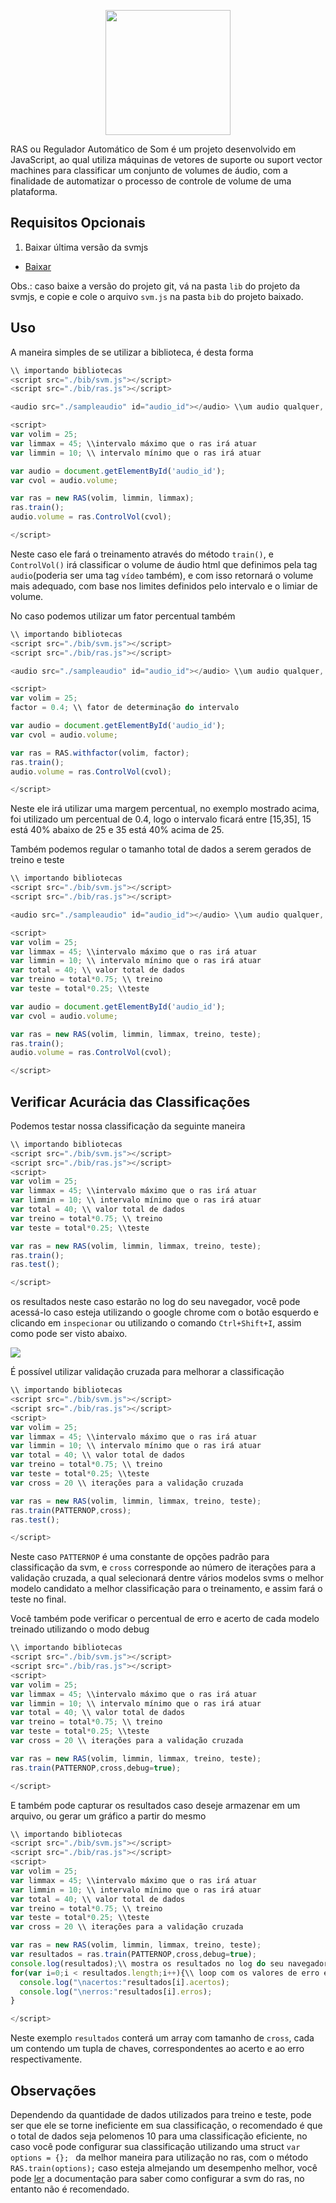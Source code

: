<p align="center"> 
  <img src="raslogo.png" width="200px"></img>
</p>

RAS ou Regulador Automático de Som é um projeto desenvolvido em JavaScript, ao qual utiliza máquinas de vetores de suporte ou suport vector machines para classificar um conjunto de volumes de áudio, com a finalidade de automatizar o processo de controle de volume de uma plataforma.

## Requisitos Opcionais

1. Baixar última versão da svmjs
 - [Baixar](https://github.com/karpathy/svmjs)

Obs.: caso baixe a versão do projeto git, vá na pasta ```lib``` do projeto da svmjs, e copie e cole o arquivo ```svm.js``` na pasta ```bib``` do projeto baixado.

## Uso

A maneira simples de se utilizar a biblioteca, é desta forma

```javascript
\\ importando bibliotecas
<script src="./bib/svm.js"></script>
<script src="./bib/ras.js"></script>

<audio src="./sampleaudio" id="audio_id"></audio> \\um audio qualquer, para video também funciona

<script>
var volim = 25;
var limmax = 45; \\intervalo máximo que o ras irá atuar
var limmin = 10; \\ intervalo mínimo que o ras irá atuar

var audio = document.getElementById('audio_id');
var cvol = audio.volume;

var ras = new RAS(volim, limmin, limmax);
ras.train();
audio.volume = ras.ControlVol(cvol);

</script>
```

Neste caso ele fará o treinamento através do método ```train()```, e ```ControlVol()``` irá classificar o volume de áudio html que definimos pela tag ```audio```(poderia ser uma tag ```vídeo``` também), e com isso retornará o volume mais adequado, com base nos limites definidos pelo intervalo e o limiar de volume.

No caso podemos utilizar um fator percentual também

```javascript
\\ importando bibliotecas
<script src="./bib/svm.js"></script>
<script src="./bib/ras.js"></script>

<audio src="./sampleaudio" id="audio_id"></audio> \\um audio qualquer, para vídeo também funciona

<script>
var volim = 25;
factor = 0.4; \\ fator de determinação do intervalo

var audio = document.getElementById('audio_id');
var cvol = audio.volume;

var ras = RAS.withfactor(volim, factor);
ras.train();
audio.volume = ras.ControlVol(cvol);

</script>
```
Neste ele irá utilizar uma margem percentual, no exemplo mostrado acima, foi utilizado um percentual de 0.4, logo o intervalo ficará entre [15,35], 15 está 40% abaixo de 25 e 35 está 40% acima de 25.

Também podemos regular o tamanho total de dados a serem gerados de treino e teste

```javascript
\\ importando bibliotecas
<script src="./bib/svm.js"></script>
<script src="./bib/ras.js"></script>

<audio src="./sampleaudio" id="audio_id"></audio> \\um audio qualquer, para video também funciona

<script>
var volim = 25;
var limmax = 45; \\intervalo máximo que o ras irá atuar
var limmin = 10; \\ intervalo mínimo que o ras irá atuar
var total = 40; \\ valor total de dados
var treino = total*0.75; \\ treino
var teste = total*0.25; \\teste

var audio = document.getElementById('audio_id');
var cvol = audio.volume;

var ras = new RAS(volim, limmin, limmax, treino, teste);
ras.train();
audio.volume = ras.ControlVol(cvol);

</script>
```

## Verificar Acurácia das Classificações

Podemos testar nossa classificação da seguinte maneira

```javascript
\\ importando bibliotecas
<script src="./bib/svm.js"></script>
<script src="./bib/ras.js"></script>
<script>
var volim = 25;
var limmax = 45; \\intervalo máximo que o ras irá atuar
var limmin = 10; \\ intervalo mínimo que o ras irá atuar
var total = 40; \\ valor total de dados
var treino = total*0.75; \\ treino
var teste = total*0.25; \\teste

var ras = new RAS(volim, limmin, limmax, treino, teste);
ras.train();
ras.test();

</script>
```

os resultados neste caso estarão no log do seu navegador, você pode acessá-lo caso esteja utilizando o google chrome com o botão esquerdo e clicando em ```inspecionar``` ou utilizando o comando ```Ctrl+Shift+I```, assim como pode ser visto abaixo.

![](rastut.gif)

É possível utilizar validação cruzada para melhorar a classificação

```javascript
\\ importando bibliotecas
<script src="./bib/svm.js"></script>
<script src="./bib/ras.js"></script>
<script>
var volim = 25;
var limmax = 45; \\intervalo máximo que o ras irá atuar
var limmin = 10; \\ intervalo mínimo que o ras irá atuar
var total = 40; \\ valor total de dados
var treino = total*0.75; \\ treino
var teste = total*0.25; \\teste
var cross = 20 \\ iterações para a validação cruzada

var ras = new RAS(volim, limmin, limmax, treino, teste);
ras.train(PATTERNOP,cross);
ras.test();

</script>
```
Neste caso ```PATTERNOP``` é uma constante de opções padrão para classificação da svm, e ```cross``` corresponde ao número de iterações para a validação cruzada, a qual selecionará dentre vários modelos svms o melhor modelo candidato a melhor classificação para o treinamento, e assim fará o teste no final. 

Você também pode verificar o percentual de erro e acerto de cada modelo treinado utilizando o modo debug

```javascript
\\ importando bibliotecas
<script src="./bib/svm.js"></script>
<script src="./bib/ras.js"></script>
<script>
var volim = 25;
var limmax = 45; \\intervalo máximo que o ras irá atuar
var limmin = 10; \\ intervalo mínimo que o ras irá atuar
var total = 40; \\ valor total de dados
var treino = total*0.75; \\ treino
var teste = total*0.25; \\teste
var cross = 20 \\ iterações para a validação cruzada

var ras = new RAS(volim, limmin, limmax, treino, teste);
ras.train(PATTERNOP,cross,debug=true);

</script>
```
E também pode capturar os resultados caso deseje armazenar em um arquivo, ou gerar um gráfico a partir do mesmo

```javascript
\\ importando bibliotecas
<script src="./bib/svm.js"></script>
<script src="./bib/ras.js"></script>
<script>
var volim = 25;
var limmax = 45; \\intervalo máximo que o ras irá atuar
var limmin = 10; \\ intervalo mínimo que o ras irá atuar
var total = 40; \\ valor total de dados
var treino = total*0.75; \\ treino
var teste = total*0.25; \\teste
var cross = 20 \\ iterações para a validação cruzada

var ras = new RAS(volim, limmin, limmax, treino, teste);
var resultados = ras.train(PATTERNOP,cross,debug=true);
console.log(resultados);\\ mostra os resultados no log do seu navegador
for(var i=0;i < resultados.length;i++){\\ loop com os valores de erro e acerto de cada modelo i
  console.log("\nacertos:"resultados[i].acertos);
  console.log("\nerros:"resultados[i].erros);
}

</script>
```

Neste exemplo ```resultados``` conterá um array com tamanho de ```cross```, cada um contendo um tupla de chaves, correspondentes ao acerto e ao erro respectivamente.

## Observações

Dependendo da quantidade de dados utilizados para treino e teste, pode ser que ele se torne ineficiente em sua classificação, o recomendado é que o total de dados seja pelomenos 10 para uma classificação eficiente, no caso você pode configurar sua classificação utilizando uma struct ```var options = {}; ``` da melhor maneira para utilização no ras, com o método ```RAS.train(options);``` caso esteja almejando um desempenho melhor, você pode [ler](https://github.com/karpathy/svmjs) a documentação para saber como configurar a svm do ras, no entanto não é recomendado. 